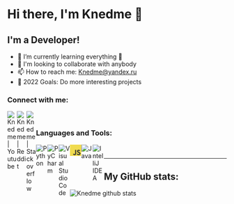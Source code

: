 # Hi there, I'm Knedme 👋

## I'm a Developer!

-   🌱 I’m currently learning everything 🤣
-   👯 I'm looking to collaborate with anybody
-   📫 How to reach me: Knedme@yandex.ru
-   🥅 2022 Goals: Do more interesting projects

### Connect with me:

[<img align="left" alt="Knedme | Youtube" width="22px" src="https://cdn.jsdelivr.net/npm/simple-icons@v3/icons/youtube.svg" />](https://www.youtube.com/channel/UChV57pcW59rzopsPx1glDTw)
[<img align="left" alt="Knedme | Reddit" width="22px" src="https://cdn.jsdelivr.net/npm/simple-icons@3.13.0/icons/reddit.svg" />](https://www.reddit.com/user/knedme)
[<img align="left" alt="Knedme | Stackoverflow" width="22px" src="https://cdn.jsdelivr.net/npm/simple-icons@3.13.0/icons/stackoverflow.svg" />](https://stackoverflow.com/users/16582988/knedme)

<br />

### Languages and Tools:

[<img align="left" alt="Python" width="26px" src="https://upload.wikimedia.org/wikipedia/commons/thumb/c/c3/Python-logo-notext.svg/2048px-Python-logo-notext.svg.png" />](https://www.python.org/)
[<img align="left" alt="PyCharm" width="26px" src="https://upload.wikimedia.org/wikipedia/commons/thumb/1/1d/PyCharm_Icon.svg/1024px-PyCharm_Icon.svg.png" />](https://www.jetbrains.com/pycharm/)
[<img align="left" alt="Visual Studio Code" width="26px" src="https://upload.wikimedia.org/wikipedia/commons/thumb/9/9a/Visual_Studio_Code_1.35_icon.svg/1024px-Visual_Studio_Code_1.35_icon.svg.png" />](https://code.visualstudio.com/)
[<img align="left" alt="JavaScript" width="26px" src="https://raw.githubusercontent.com/github/explore/80688e429a7d4ef2fca1e82350fe8e3517d3494d/topics/javascript/javascript.png" />](https://www.javascript.com/)
[<img align="left" alt="Java" width="26px" src="https://cdn-icons-png.flaticon.com/512/226/226777.png"/>](https://java.com/)
[<img align="left" alt="IntelliJ IDEA" width="26px" src="https://upload.wikimedia.org/wikipedia/commons/thumb/9/9c/IntelliJ_IDEA_Icon.svg/2048px-IntelliJ_IDEA_Icon.svg.png" />](https://www.jetbrains.com/idea/)

<br />

---

## My GitHub stats:

![Knedme github stats](https://github-readme-stats.vercel.app/api?username=Knedme)
